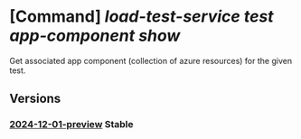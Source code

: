 # [Command] _load-test-service test app-component show_

Get associated app component (collection of azure resources) for the given test.

## Versions

### [2024-12-01-preview](/Resources/data-plane/microsoft.loadtestservice/L3Rlc3RzL3t9L2FwcC1jb21wb25lbnRz/2024-12-01-preview.xml) **Stable**

<!-- data-plane:microsoft.loadtestservice /tests/{}/app-components 2024-12-01-preview -->
